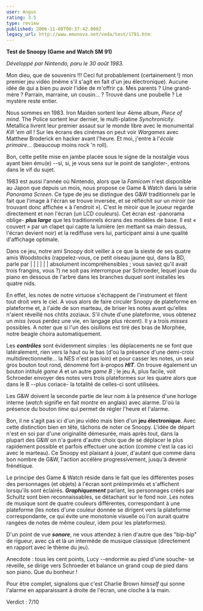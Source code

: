 ```yaml
---
user: Angus
rating: 3.5
type: review
published: 2006-11-08T00:37:42.000Z
legacy_url: http://www.emunova.net/veda/test/1791.htm
---
```

__Test de Snoopy (Game and Watch SM 91)__  

  

_Développé par Nintendo, paru le 30 août 1983\._  

  

Mon dieu, que de souvenirs !!! Ceci fut probablement (certainement !) mon premier jeu vidéo (même s'il s'agit en fait d'un jeu électronique). Aucune idée de qui a bien pu avoir l'idée de m'offrir ça. Mes parents ? Une grand-mère ? Parrain, marraine, un cousin... ? Trouvé dans une poubelle ? Le mystère reste entier.  

Nous sommes en 1983\. Iron Maiden sortent leur 4ème album, _Piece of mind_. The Police sortent leur dernier, le multi-platine _Synchronicity_. Metallica livrent leur premier assaut sur le monde libre avec le monumental _Kill 'em all_ ! Sur les écrans des cinémas on peut voir _Wargames_ avec Matthew Broderick en hacker avant l'heure. Et moi, j'entre à l'_école primaire_... (beaucoup moins rock 'n roll).  

Bon, cette petite mise en jambe placée sous le signe de la nostalgie vous ayant bien ému(e) --si, si, je vous sens sur le point de sangloter-, entrons dans le vif du sujet.  

  

1983 est aussi l'année où Nintendo, alors que la _Famicom_ n'est disponible au Japon que depuis un mois, nous propose ce Game & Watch dans la série _Panorama Screen_. Ce type de jeu se distingue des G&W traditionnels par le fait que l'image à l'écran se trouve inversée, et se réfléchit sur un miroir (se trouvant donc affichée « à l'endroit »). C'est le miroir que le joueur regarde directement et non l'écran (un LCD couleurs). Cet écran est -panorama oblige- _**plus large**_ que les traditionnels écrans des modèles de base. Il est « couvert » par un clapet qui capte la lumière (en mettant sa main dessus, l'écran devient noir) et la rediffuse vers lui, participant ainsi à une qualité d'affichage optimale.  

  

Dans ce jeu, notre ami Snoopy doit veiller à ce que la sieste de ses quatre amis Woodstocks (rappelez-vous, ce petit oiseau jaune qui, dans la BD, parle par | | | | | | absolument incompréhensibles ; vous saviez qu'il avait trois frangins, vous ?) ne soit pas interrompue par Schroeder, lequel joue du piano en dessous de l'arbre dans les branches duquel sont installés les quatre nids.  

En effet, les notes de notre virtuose s'échappent de l'instrument et filent tout droit vers le ciel. A vous alors de faire circuler Snoopy de plateforme en plateforme et, à l'aide de son marteau, de briser les notes avant qu'elles n'aient réveillé nos chtits zoziaux. S'il chute d'une plateforme, vous obtenez un _miss_ (vous perdez une vie, en langage plus récent). Il y a trois _misses_ possibles. A noter que si l'un des oisillons est tiré des bras de Morphée, notre beagle choira automatiquement.  

  

Les _**contrôles**_ sont évidemment simples : les déplacements ne se font que latéralement, rien vers la haut ou le bas (d'où la présence d'une demi-croix multidirectionnelle... la NES n'est pas loin) et pour casser les notes, un seul gros bouton tout rond, dénommé fort à-propos _**HIT**_. On trouve également un bouton intitulé _game A_ et un autre _game B_ ; le jeu A, plus facile, voit Schroeder envoyer des notes vers trois plateformes sur les quatre alors que dans le B --plus coriace- la totalité de celles-ci sont utilisées.  

Les G&W doivent la seconde partie de leur nom à la présence d'une horloge interne (_watch_ signifie en fait _montre_ en anglais) avec alarme. D'où la présence du bouton _time_ qui permet de régler l'heure et l'alarme.  

  

Bon, il ne s'agit pas ici d'un jeu vidéo mais bien d'un **jeu électronique**. Avec cette distinction bien en tête, tâchons de noter ce Snoopy. L'idée de départ n'est en soi par d'une originalité démesurée, mais après tout, dans la plupart des G&W on n'a guère d'autre choix que de se déplacer le plus rapidement possible et parfois effectuer une action (comme c'est la cas ici avec le marteau). Ce Snoopy est plaisant à jouer, d'autant que comme dans bon nombre de G&W, l'action accélère progressivement, jusqu'à devenir frénétique.  

  

Le principe des Game & Watch réside dans le fait que les différentes poses des personnages (et objets) à l'écran sont préimprimés et s'affichent lorsqu'ils sont éclairés. _**Graphiquement**_ parlant, les personnages créés par Schultz sont bien reconnaissables, se détachant sur le fond noir. Les notes de musique sont de quatre couleurs différentes, correspondant à une plateforme (les notes d'une couleur donnée se dirigent vers la plateforme correspondante, ce qui évite une monotonie visuelle où l'on aurait quatre rangées de notes de même couleur, idem pour les plateformes).  

D'un point de vue _**sonore**_, ne vous attendez à rien d'autre que des "bip-bip" de rigueur, avec çà et là un intermède de musique classique (directement en rapport avec le thème du jeu).  

  

Anecdote : tous les cent points, Lucy --endormie au pied d'une souche- se réveille, se dirige vers Schroeder et balance un grand coup de pied dans son piano. Que du bonheur !  

  

Pour être complet, signalons que c'est Charlie Brown _himself_ qui sonne l'alarme en apparaissant à droite de l'écran, une cloche à la main.  

  

Verdict : 7/10